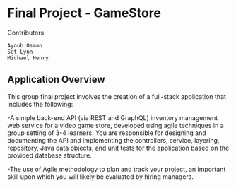 # Final Project - GameStore

Contributors

    Ayoub Osman
    Set Lynn
    Michael Henry

## Application Overview
This group final project involves the creation of a full-stack application that includes the following:
 
  -A simple back-end API (via REST and GraphQL) inventory management web service for a video game store, developed using agile techniques in a group setting of 3-4 learners. You are responsible for designing and documenting the API and implementing the controllers, service, layering, repository, Java data objects, and unit tests for the application based on the provided database structure.

  -The use of Agile methodology to plan and track your project, an important skill upon which you will likely be evaluated by hiring managers.
